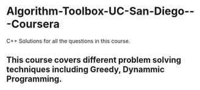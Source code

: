 # Algorithm-Toolbox-UC-San-Diego---Coursera

C++ Solutions for all the questions in this course.

## This course covers different problem solving techniques including Greedy, Dynammic Programming.

